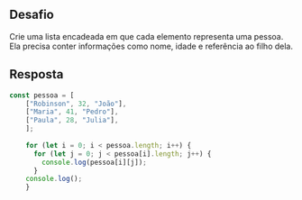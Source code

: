 ## Desafio

Crie uma lista encadeada em que cada elemento representa uma pessoa.
Ela precisa conter informações como nome, idade e referência ao filho dela.

## Resposta
````js
const pessoa = [
    ["Robinson", 32, "João"],
    ["Maria", 41, "Pedro"],
    ["Paula", 28, "Julia"],
    ];
    
    for (let i = 0; i < pessoa.length; i++) {
      for (let j = 0; j < pessoa[i].length; j++) {
        console.log(pessoa[i][j]);
      }
    console.log();
    }
````
